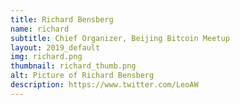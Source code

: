 ```yaml
---
title: Richard Bensberg
name: richard
subtitle: Chief Organizer, Beijing Bitcoin Meetup
layout: 2019_default
img: richard.png
thumbnail: richard_thumb.png
alt: Picture of Richard Bensberg
description: https://www.twitter.com/LeoAW
---
```

